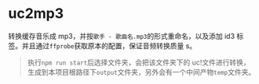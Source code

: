 # uc2mp3

转换缓存音乐成 mp3，并按`歌手 - 歌曲名.mp3`的形式重命名，以及添加 id3 标签。并且通过`ffprobe`获取原本的配置，保证音频转换质量 s。

> 执行`npm run start`后选择文件夹，会把该文件夹下的 uc!文件进行转换，生成到本项目根路径下`output`文件夹，另外会有一个中间产物`temp`文件夹。

